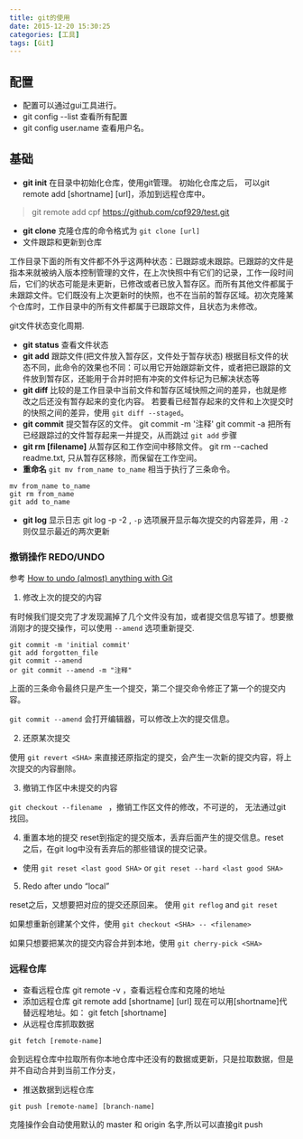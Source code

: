 ```yaml
---
title: git的使用
date: 2015-12-20 15:30:25
categories: [工具]
tags: [Git]
---
```


## 配置

- 配置可以通过gui工具进行。
- git config --list 查看所有配置
- git config user.name 查看用户名。

<!-- more -->

## 基础
- **git init** 在目录中初始化仓库，使用git管理。
 初始化仓库之后， 可以git remote add [shortname] [url]，添加到远程仓库中。
 > git remote add cpf https://github.com/cpf929/test.git
- **git clone** 克隆仓库的命令格式为 `git clone [url]`
- 文件跟踪和更新到仓库

工作目录下面的所有文件都不外乎这两种状态：已跟踪或未跟踪。已跟踪的文件是指本来就被纳入版本控制管理的文件，在上次快照中有它们的记录，工作一段时间后，它们的状态可能是未更新，已修改或者已放入暂存区。而所有其他文件都属于未跟踪文件。它们既没有上次更新时的快照，也不在当前的暂存区域。初次克隆某个仓库时，工作目录中的所有文件都属于已跟踪文件，且状态为未修改。

git文件状态变化周期.

- **git status** 查看文件状态
- **git add** 跟踪文件(把文件放入暂存区，文件处于暂存状态)
根据目标文件的状态不同，此命令的效果也不同：可以用它开始跟踪新文件，或者把已跟踪的文件放到暂存区，还能用于合并时把有冲突的文件标记为已解决状态等
- **git diff** 
比较的是工作目录中当前文件和暂存区域快照之间的差异，也就是修改之后还没有暂存起来的变化内容。
若要看已经暂存起来的文件和上次提交时的快照之间的差异，使用 `git diff --staged`。
- **git commit** 提交暂存区的文件。
git commit -m '注释'
git commit -a 把所有已经跟踪过的文件暂存起来一并提交，从而跳过 `git add` 步骤
- **git rm [filename]** 从暂存区和工作空间中移除文件。
git rm --cached readme.txt, 只从暂存区移除，而保留在工作空间。
- **重命名** `git mv from_name to_name`
相当于执行了三条命令。
```
mv from_name to_name
git rm from_name
git add to_name
```

- **git log** 显示日志
git log -p -2 , `-p` 选项展开显示每次提交的内容差异，用 `-2` 则仅显示最近的两次更新

### 撤销操作 REDO/UNDO

参考 [How to undo (almost) anything with Git](https://github.blog/2015-06-08-how-to-undo-almost-anything-with-git/)

1. 修改上次的提交的内容

有时候我们提交完了才发现漏掉了几个文件没有加，或者提交信息写错了。想要撤消刚才的提交操作，可以使用 `--amend` 选项重新提交.
```
git commit -m 'initial commit'
git add forgotten_file 
git commit --amend
or git commit --amend -m "注释"
```
上面的三条命令最终只是产生一个提交，第二个提交命令修正了第一个的提交内容。

`git commit --amend` 会打开编辑器，可以修改上次的提交信息。

2. 还原某次提交

使用 `git revert <SHA>` 来直接还原指定的提交，会产生一次新的提交内容，将上次提交的内容删除。

3. 撤销工作区中未提交的内容

`git checkout --filename ` ，撤销工作区文件的修改，不可逆的， 无法通过git找回。

4. 重置本地的提交
reset到指定的提交版本，丢弃后面产生的提交信息。reset 之后，在git log中没有丢弃后的那些错误的提交记录。
* 使用 `git reset <last good SHA>` or `git reset --hard <last good SHA>`

5. Redo after undo “local”

reset之后，又想要把对应的提交还原回来。
使用 `git reflog` and `git reset` 

如果想重新创建某个文件，使用 `git checkout <SHA> -- <filename>`

如果只想要把某次的提交内容合并到本地，使用 `git cherry-pick <SHA>`





### 远程仓库
- 查看远程仓库
git remote -v ，查看远程仓库和克隆的地址
- 添加远程仓库
git remote add [shortname] [url]
现在可以用[shortname]代替远程地址。如： git fetch [shortname]
- 从远程仓库抓取数据
```
git fetch [remote-name]
```
会到远程仓库中拉取所有你本地仓库中还没有的数据或更新，只是拉取数据，但是并不自动合并到当前工作分支，
- 推送数据到远程仓库
```
git push [remote-name] [branch-name]
```
克隆操作会自动使用默认的 master 和 origin 名字,所以可以直接git push

